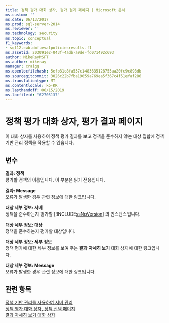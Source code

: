 ```yaml
---
title: 정책 평가 대화 상자, 평가 결과 페이지 | Microsoft 문서
ms.custom: ''
ms.date: 06/13/2017
ms.prod: sql-server-2014
ms.reviewer: ''
ms.technology: security
ms.topic: conceptual
f1_keywords:
- sql12.swb.dmf.evalpoliciesresults.f1
ms.assetid: 203091e2-043f-4adb-a9de-fd071492c693
author: MikeRayMSFT
ms.author: mikeray
manager: craigg
ms.openlocfilehash: 5efb31c8fa537c1483635128755aa20fc9c898db
ms.sourcegitcommit: 3026c22b7fba19059a769ea5f367c4f51efaf286
ms.translationtype: MT
ms.contentlocale: ko-KR
ms.lasthandoff: 06/15/2019
ms.locfileid: "62705137"
---
```

# <a name="evaluate-policies-dialog-box-evaluation-results-page"></a>정책 평가 대화 상자, 평가 결과 페이지
  이 대화 상자를 사용하여 정책 평가 결과를 보고 정책을 준수하지 않는 대상 집합에 정책 기반 관리 정책을 적용할 수 있습니다.  
  
## <a name="options"></a>변수  
 **결과: 정책**  
 평가할 정책의 이름입니다. 이 부분은 읽기 전용입니다.  
  
 **결과: Message**  
 오류가 발생한 경우 관련 정보에 대한 링크입니다.  
  
 **대상 세부 정보: 서버**  
 정책을 준수하는지 평가할 [!INCLUDE[ssNoVersion](../../includes/ssnoversion-md.md)] 의 인스턴스입니다.  
  
 **대상 세부 정보: 대상**  
 정책을 준수하는지 평가할 대상입니다.  
  
 **대상 세부 정보: 세부 정보**  
 정책 평가에 대한 세부 정보를 보여 주는 **결과 자세히 보기** 대화 상자에 대한 링크입니다.  
  
 **대상 세부 정보: Message**  
 오류가 발생한 경우 관련 정보에 대한 링크입니다.  
  
## <a name="see-also"></a>관련 항목  
 [정책 기반 관리를 사용하여 서버 관리](administer-servers-by-using-policy-based-management.md)   
 [정책 평가 대화 상자, 정책 선택 페이지](evaluate-policies-dialog-box-policy-selection-page.md)   
 [결과 자세히 보기 대화 상자](results-detailed-view-dialog-box.md)  
  
  
